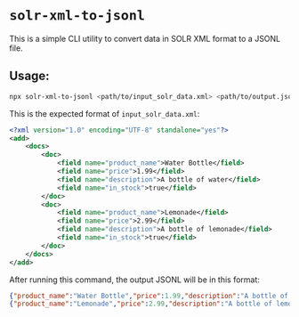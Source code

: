 # ```solr-xml-to-jsonl```

This is a simple CLI utility to convert data in SOLR XML format to a JSONL file.

## Usage:

```bash
npx solr-xml-to-jsonl <path/to/input_solr_data.xml> <path/to/output.jsonl>
```

This is the expected format of `input_solr_data.xml`:

```xml
<?xml version="1.0" encoding="UTF-8" standalone="yes"?>
<add>
    <docs>
        <doc>
            <field name="product_name">Water Bottle</field>
            <field name="price">1.99</field>
            <field name="description">A bottle of water</field>
            <field name="in_stock">true</field>
        </doc>
        <doc>
            <field name="product_name">Lemonade</field>
            <field name="price">2.99</field>
            <field name="description">A bottle of lemonade</field>
            <field name="in_stock">true</field>
        </doc>
    </docs>
</add>
```

After running this command, the output JSONL will be in this format:

```json lines
{"product_name":"Water Bottle","price":1.99,"description":"A bottle of water","in_stock":true}
{"product_name":"Lemonade","price":2.99,"description":"A bottle of lemonade","in_stock":true}
```
